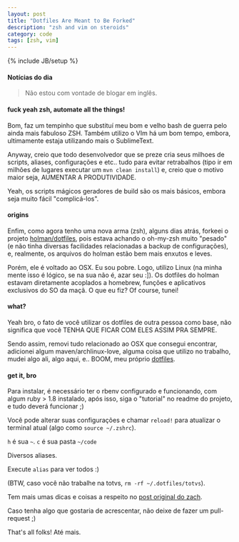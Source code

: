 ```yaml
---
layout: post
title: "Dotfiles Are Meant to Be Forked"
description: "zsh and vim on steroids"
category: code
tags: [zsh, vim]
---
```

{% include JB/setup %}

#### Notícias do dia

> Não estou com vontade de blogar em inglês.

#### fuck yeah zsh, automate all the things!

Bom, faz um tempinho que substituí meu bom e velho bash de guerra pelo 
ainda mais fabuloso ZSH. Também utilizo o VIm há um bom tempo,
embora, ultimamente estaja utilizando mais o SublimeText.

Anyway, creio que todo desenvolvedor que se preze cria seus milhoes
de scripts, aliases, configurações e etc.. tudo para evitar
retrabalhos (tipo ir em milhões de lugares executar um `mvn clean install`)
e, creio que o motivo maior seja, AUMENTAR A PRODUTIVIDADE.

Yeah, os scripts mágicos geradores de build são os mais básicos,
embora seja muito fácil "complicá-los".

#### origins

Enfim, como agora tenho uma nova arma (zsh), alguns dias atrás, forkeei
o projeto [holman/dotfiles](http://github.com/holman/dotfiles),
pois estava achando o oh-my-zsh muito "pesado" (e não tinha diversas facilidades 
relacionadas a backup de configurações), e, realmente, os arquivos do holman estão
bem mais enxutos e leves.

Porém, ele é voltado ao OSX. Eu sou pobre. Logo, utilizo Linux (na minha
mente isso é lógico, se na sua não é, azar seu :]). Os dotfiles do holman
estavam diretamente acoplados a homebrew, funções e aplicativos exclusivos
do SO da maçã. O que eu fiz? Of course, tunei!

#### what?

Yeah bro, o fato de você utilizar os dotfiles de outra pessoa como base,
não significa que você TENHA QUE FICAR COM ELES ASSIM PRA SEMPRE.

Sendo assim, removi tudo relacionado ao OSX que consegui encontrar,
adicionei algum maven/archlinux-love, alguma coisa que utilizo no trabalho,
mudei algo ali, algo aqui, e.. BOOM, meu próprio [dotfiles](http://github.com/caarlos0/dotfiles).

#### get it, bro

Para instalar, é necessário ter o rbenv configurado e funcionando,
com algum ruby > 1.8 instalado, após isso, siga o "tutorial" no
readme do projeto, e tudo deverá funcionar ;)

Você pode alterar suas configurações e chamar `reload!` para atualizar
o terminal atual (algo como `source ~/.zshrc`).

`h` é sua `~`.
`c` é sua pasta `~/code`

Diversos aliases.

Execute `alias` para ver todos :)

(BTW, caso você não trabalhe na totvs, `rm -rf ~/.dotfiles/totvs`).

Tem mais umas dicas e coisas a respeito no [post original do zach](http://zachholman.com/2010/08/dotfiles-are-meant-to-be-forked/).

Caso tenha algo que gostaria de acrescentar, não deixe de fazer um pull-request ;)

That's all folks! Até mais.

